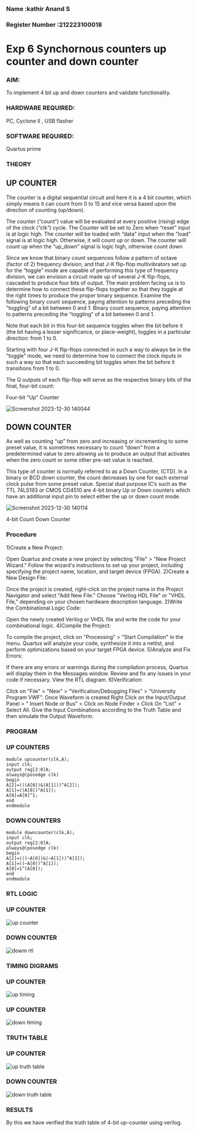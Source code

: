 ### Name :kathir Anand S
### Register Number :212223100018
# Exp 6 Synchornous counters  up counter and down counter 
### AIM: 
To implement 4 bit up and down counters and validate  functionality.
### HARDWARE REQUIRED:  
PC, Cyclone II , USB flasher
### SOFTWARE REQUIRED:   
Quartus prime
### THEORY 

## UP COUNTER 
The counter is a digital sequential circuit and here it is a 4 bit counter, which simply means it can count from 0 to 15 and vice versa based upon the direction of counting (up/down). 

The counter (“count“) value will be evaluated at every positive (rising) edge of the clock (“clk“) cycle.
The Counter will be set to Zero when “reset” input is at logic high.
The counter will be loaded with “data” input when the “load” signal is at logic high. Otherwise, it will count up or down.
The counter will count up when the “up_down” signal is logic high, otherwise count down

Since we know that binary count sequences follow a pattern of octave (factor of 2) frequency division, and that J-K flip-flop multivibrators set up for the “toggle” mode are capable of performing this type of frequency division, we can envision a circuit made up of several J-K flip-flops, cascaded to produce four bits of output.
The main problem facing us is to determine how to connect these flip-flops together so that they toggle at the right times to produce the proper binary sequence.
Examine the following binary count sequence, paying attention to patterns preceding the “toggling” of a bit between 0 and 1:
Binary count sequence, paying attention to patterns preceding the “toggling” of a bit between 0 and 1.

Note that each bit in this four-bit sequence toggles when the bit before it (the bit having a lesser significance, or place-weight), toggles in a particular direction: from 1 to 0.



 
 

Starting with four J-K flip-flops connected in such a way to always be in the “toggle” mode, we need to determine how to connect the clock inputs in such a way so that each succeeding bit toggles when the bit before it transitions from 1 to 0.

The Q outputs of each flip-flop will serve as the respective binary bits of the final, four-bit count:

 
 

Four-bit “Up” Counter

![Screenshot 2023-12-30 140044](https://github.com/Skathiranand/Exp-7-Synchornous-counters-/assets/147141136/cf07c32a-d068-48e1-9c7f-a32f5ee435d1)

## DOWN COUNTER 

As well as counting “up” from zero and increasing or incrementing to some preset value, it is sometimes necessary to count “down” from a predetermined value to zero allowing us to produce an output that activates when the zero count or some other pre-set value is reached.

This type of counter is normally referred to as a Down Counter, (CTD). In a binary or BCD down counter, the count decreases by one for each external clock pulse from some preset value. Special dual purpose IC’s such as the TTL 74LS193 or CMOS CD4510 are 4-bit binary Up or Down counters which have an additional input pin to select either the up or down count mode.

![Screenshot 2023-12-30 140114](https://github.com/Skathiranand/Exp-7-Synchornous-counters-/assets/147141136/ac79e7f7-e669-4617-a429-7307365bf2af)


4-bit Count Down Counter
### Procedure
1)Create a New Project:

Open Quartus and create a new project by selecting "File" > "New Project Wizard." Follow the wizard's instructions to set up your project, including specifying the project name, location, and target device (FPGA). 2)Create a New Design File:

Once the project is created, right-click on the project name in the Project Navigator and select "Add New File." Choose "Verilog HDL File" or "VHDL File," depending on your chosen hardware description language. 2)Write the Combinational Logic Code:

Open the newly created Verilog or VHDL file and write the code for your combinational logic. 4)Compile the Project:

To compile the project, click on "Processing" > "Start Compilation" in the menu. Quartus will analyze your code, synthesize it into a netlist, and perform optimizations based on your target FPGA device. 5)Analyze and Fix Errors:

If there are any errors or warnings during the compilation process, Quartus will display them in the Messages window. Review and fix any issues in your code if necessary. View the RTL diagram. 6)Verification:

Click on "File" > "New" > "Verification/Debugging Files" > "University Program VWF". Once Waveform is created Right Click on the Input/Output Panel > " Insert Node or Bus" > Click on Node Finder > Click On "List" > Select All. Give the Input Combinations according to the Truth Table and then simulate the Output Waveform.
### PROGRAM 
### UP COUNTERS
```
module upcounter(clk,A);
input clk;
output reg[2:0]A;
always@(posedge clk)
begin
A[2]=(((A[0])&(A[1]))^A[2]);
A[1]=((A[0])^A[1]);
A[0]=A[0]^1;
end
endmodule
```
### DOWN COUNTERS
```
module downcounter(clk,A);
input clk;
output reg[2:0]A;
always@(posedge clk)
begin
A[2]=(((~A[0])&(~A[1]))^A[2]);
A[1]=((~A[0])^A[1]);
A[0]=1^(A[0]);
end
endmodule
```

### RTL LOGIC 
### UP COUNTER
![up counter](https://github.com/Skathiranand/Exp-7-Synchornous-counters-/assets/147141136/430ad25e-c63b-4e17-a019-c63d32ff45fb)

### DOWN COUNTER 
![dowm rtl](https://github.com/Skathiranand/Exp-7-Synchornous-counters-/assets/147141136/9343643f-5979-465e-b76d-e70b969f5421)

### TIMING DIGRAMS
### UP COUNTER
![up timing](https://github.com/Skathiranand/Exp-7-Synchornous-counters-/assets/147141136/964f8b2b-b2a3-4228-8831-d68d16bd1dbe)

### UP COUNTER
![down timing](https://github.com/Skathiranand/Exp-7-Synchornous-counters-/assets/147141136/77426745-fb4c-4d75-97f7-90577cd5fb95)

### TRUTH TABLE 
### UP COUNTER
![up truth table](https://github.com/Skathiranand/Exp-7-Synchornous-counters-/assets/147141136/7c3ddd76-afb5-4de1-903f-a3eb4c1c45de)

### DOWN COUNTER
![down truth table](https://github.com/Skathiranand/Exp-7-Synchornous-counters-/assets/147141136/7ae73057-b5f4-4eee-a0fa-68878dfb1ada)

### RESULTS 
By this we have verified the truth table of 4-bit up-counter using verilog.
